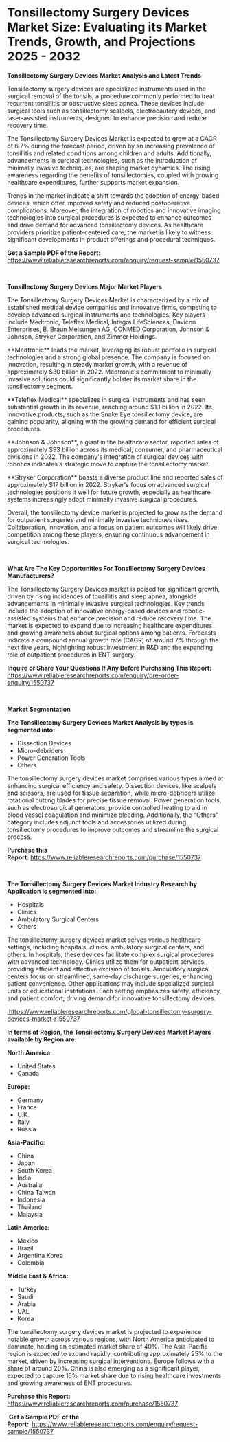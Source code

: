 <p><h1>Tonsillectomy Surgery Devices Market Size: Evaluating its Market Trends, Growth, and Projections 2025 - 2032</h1></p><p><strong>Tonsillectomy Surgery Devices Market Analysis and Latest Trends</strong></p>
<p><p>Tonsillectomy surgery devices are specialized instruments used in the surgical removal of the tonsils, a procedure commonly performed to treat recurrent tonsillitis or obstructive sleep apnea. These devices include surgical tools such as tonsillectomy scalpels, electrocautery devices, and laser-assisted instruments, designed to enhance precision and reduce recovery time.</p><p>The Tonsillectomy Surgery Devices Market is expected to grow at a CAGR of 6.7% during the forecast period, driven by an increasing prevalence of tonsillitis and related conditions among children and adults. Additionally, advancements in surgical technologies, such as the introduction of minimally invasive techniques, are shaping market dynamics. The rising awareness regarding the benefits of tonsillectomies, coupled with growing healthcare expenditures, further supports market expansion.</p><p>Trends in the market indicate a shift towards the adoption of energy-based devices, which offer improved safety and reduced postoperative complications. Moreover, the integration of robotics and innovative imaging technologies into surgical procedures is expected to enhance outcomes and drive demand for advanced tonsillectomy devices. As healthcare providers prioritize patient-centered care, the market is likely to witness significant developments in product offerings and procedural techniques.</p></p>
<p><strong>Get a Sample PDF of the Report:&nbsp;</strong> <a href="https://www.reliableresearchreports.com/enquiry/request-sample/1550737?utm_campaign=121&utm_medium=2&utm_source=Github&utm_content=ia&utm_term=14042025&utm_id=tonsillectomy-surgery-devices">https://www.reliableresearchreports.com/enquiry/request-sample/1550737</a></p>
<p>&nbsp;</p>
<p><strong>Tonsillectomy Surgery Devices Major Market Players</strong></p>
<p><p>The Tonsillectomy Surgery Devices Market is characterized by a mix of established medical device companies and innovative firms, competing to develop advanced surgical instruments and technologies. Key players include Medtronic, Teleflex Medical, Integra LifeSciences, Davicon Enterprises, B. Braun Melsungen AG, CONMED Corporation, Johnson & Johnson, Stryker Corporation, and Zimmer Holdings.</p><p>**Medtronic** leads the market, leveraging its robust portfolio in surgical technologies and a strong global presence. The company is focused on innovation, resulting in steady market growth, with a revenue of approximately $30 billion in 2022. Medtronic's commitment to minimally invasive solutions could significantly bolster its market share in the tonsillectomy segment.</p><p>**Teleflex Medical** specializes in surgical instruments and has seen substantial growth in its revenue, reaching around $1.1 billion in 2022. Its innovative products, such as the Snake Eye tonsillectomy device, are gaining popularity, aligning with the growing demand for efficient surgical procedures.</p><p>**Johnson & Johnson**, a giant in the healthcare sector, reported sales of approximately $93 billion across its medical, consumer, and pharmaceutical divisions in 2022. The company's integration of surgical devices with robotics indicates a strategic move to capture the tonsillectomy market.</p><p>**Stryker Corporation** boasts a diverse product line and reported sales of approximately $17 billion in 2022. Stryker's focus on advanced surgical technologies positions it well for future growth, especially as healthcare systems increasingly adopt minimally invasive surgical procedures.</p><p>Overall, the tonsillectomy device market is projected to grow as the demand for outpatient surgeries and minimally invasive techniques rises. Collaboration, innovation, and a focus on patient outcomes will likely drive competition among these players, ensuring continuous advancement in surgical technologies.</p></p>
<p>&nbsp;</p>
<p><strong>What Are The Key Opportunities For Tonsillectomy Surgery Devices Manufacturers?</strong></p>
<p><p>The Tonsillectomy Surgery Devices market is poised for significant growth, driven by rising incidences of tonsillitis and sleep apnea, alongside advancements in minimally invasive surgical technologies. Key trends include the adoption of innovative energy-based devices and robotic-assisted systems that enhance precision and reduce recovery time. The market is expected to expand due to increasing healthcare expenditures and growing awareness about surgical options among patients. Forecasts indicate a compound annual growth rate (CAGR) of around 7% through the next five years, highlighting robust investment in R&D and the expanding role of outpatient procedures in ENT surgery.</p></p>
<p><strong>Inquire or Share Your Questions If Any Before Purchasing This Report:</strong> <a href="https://www.reliableresearchreports.com/enquiry/pre-order-enquiry/1550737?utm_campaign=121&utm_medium=2&utm_source=Github&utm_content=ia&utm_term=14042025&utm_id=tonsillectomy-surgery-devices">https://www.reliableresearchreports.com/enquiry/pre-order-enquiry/1550737</a></p>
<p>&nbsp;</p>
<p><strong>Market Segmentation</strong></p>
<p><strong>The Tonsillectomy Surgery Devices Market Analysis by types is segmented into:</strong></p>
<p><ul><li>Dissection Devices</li><li>Micro-debriders</li><li>Power Generation Tools</li><li>Others</li></ul></p>
<p><p>The tonsillectomy surgery devices market comprises various types aimed at enhancing surgical efficiency and safety. Dissection devices, like scalpels and scissors, are used for tissue separation, while micro-debriders utilize rotational cutting blades for precise tissue removal. Power generation tools, such as electrosurgical generators, provide controlled heating to aid in blood vessel coagulation and minimize bleeding. Additionally, the "Others" category includes adjunct tools and accessories utilized during tonsillectomy procedures to improve outcomes and streamline the surgical process.</p></p>
<p><strong>Purchase this Report:&nbsp;</strong><a href="https://www.reliableresearchreports.com/purchase/1550737?utm_campaign=121&utm_medium=2&utm_source=Github&utm_content=ia&utm_term=14042025&utm_id=tonsillectomy-surgery-devices">https://www.reliableresearchreports.com/purchase/1550737</a></p>
<p>&nbsp;</p>
<p><strong>The Tonsillectomy Surgery Devices Market Industry Research by Application is segmented into:</strong></p>
<p><ul><li>Hospitals</li><li>Clinics</li><li>Ambulatory Surgical Centers</li><li>Others</li></ul></p>
<p><p>The tonsillectomy surgery devices market serves various healthcare settings, including hospitals, clinics, ambulatory surgical centers, and others. In hospitals, these devices facilitate complex surgical procedures with advanced technology. Clinics utilize them for outpatient services, providing efficient and effective excision of tonsils. Ambulatory surgical centers focus on streamlined, same-day discharge surgeries, enhancing patient convenience. Other applications may include specialized surgical units or educational institutions. Each setting emphasizes safety, efficiency, and patient comfort, driving demand for innovative tonsillectomy devices.</p></p>
<p><a href="https://www.reliableresearchreports.com/global-tonsillectomy-surgery-devices-market-r1550737?utm_campaign=121&utm_medium=2&utm_source=Github&utm_content=ia&utm_term=14042025&utm_id=tonsillectomy-surgery-devices">&nbsp;https://www.reliableresearchreports.com/global-tonsillectomy-surgery-devices-market-r1550737</a></p>
<p><strong>In terms of Region, the Tonsillectomy Surgery Devices Market Players available by Region are:</strong></p>
<p>
    <p> <strong> North America: </strong>
        <ul>
            <li>United States</li>
            <li>Canada</li>
        </ul>
        </p> 
    <p> <strong> Europe: </strong>
        <ul>
            <li>Germany</li>
            <li>France</li>
            <li>U.K.</li>
            <li>Italy</li>
            <li>Russia</li>
        </ul>
        </p> 
    <p> <strong> Asia-Pacific: </strong>
        <ul>
            <li>China</li>
            <li>Japan</li>
            <li>South Korea</li>
            <li>India</li>
            <li>Australia</li>
            <li>China Taiwan</li>
            <li>Indonesia</li>
            <li>Thailand</li>
            <li>Malaysia</li>
        </ul>
        </p> 
    <p> <strong> Latin America: </strong>
        <ul>
            <li>Mexico</li>
            <li>Brazil</li>
            <li>Argentina Korea</li>
            <li>Colombia</li>
        </ul>
        </p> 
    <p> <strong> Middle East & Africa: </strong>
        <ul>
            <li>Turkey</li>
            <li>Saudi</li>
            <li>Arabia</li>
            <li>UAE</li>
            <li>Korea</li>
        </ul>
    </p>
    </p>
<p><p>The tonsillectomy surgery devices market is projected to experience notable growth across various regions, with North America anticipated to dominate, holding an estimated market share of 40%. The Asia-Pacific region is expected to expand rapidly, contributing approximately 25% to the market, driven by increasing surgical interventions. Europe follows with a share of around 20%. China is also emerging as a significant player, expected to capture 15% market share due to rising healthcare investments and growing awareness of ENT procedures.</p></p>
<p><strong>Purchase this Report: </strong><a href="https://www.reliableresearchreports.com/purchase/1550737?utm_campaign=121&utm_medium=2&utm_source=Github&utm_content=ia&utm_term=14042025&utm_id=tonsillectomy-surgery-devices">https://www.reliableresearchreports.com/purchase/1550737</a></p>
<p>&nbsp;<strong>Get a Sample PDF of the Report:&nbsp;&nbsp;</strong><a href="https://www.reliableresearchreports.com/enquiry/request-sample/1550737?utm_campaign=121&utm_medium=2&utm_source=Github&utm_content=ia&utm_term=14042025&utm_id=tonsillectomy-surgery-devices">https://www.reliableresearchreports.com/enquiry/request-sample/1550737</a></p>
<p><strong></strong></p>
<p><p></p><p></p><p></p></p>